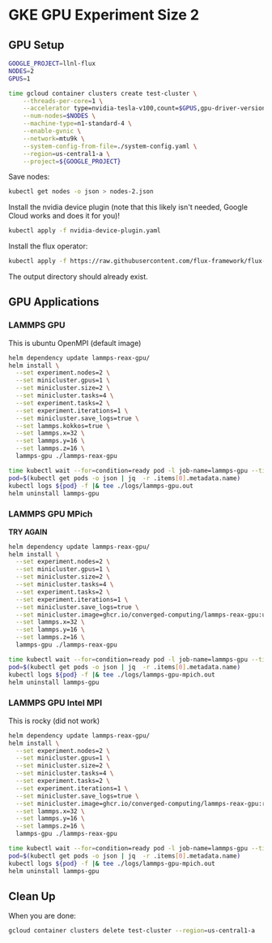 # GKE GPU Experiment Size 2

## GPU Setup

```bash
GOOGLE_PROJECT=llnl-flux
NODES=2
GPUS=1

time gcloud container clusters create test-cluster \
    --threads-per-core=1 \
    --accelerator type=nvidia-tesla-v100,count=$GPUS,gpu-driver-version=latest \
    --num-nodes=$NODES \
    --machine-type=n1-standard-4 \
    --enable-gvnic \
    --network=mtu9k \
    --system-config-from-file=./system-config.yaml \
    --region=us-central1-a \
    --project=${GOOGLE_PROJECT} 
```

Save nodes:

```bash
kubectl get nodes -o json > nodes-2.json 
```

Install the nvidia device plugin (note that this likely isn't needed, Google Cloud works and does it for you)!

```bash
kubectl apply -f nvidia-device-plugin.yaml
```

Install the flux operator:

```bash
kubectl apply -f https://raw.githubusercontent.com/flux-framework/flux-operator/refs/heads/main/examples/dist/flux-operator.yaml
```

The output directory should already exist.

## GPU Applications

### LAMMPS GPU

This is ubuntu OpenMPI (default image)

```bash
helm dependency update lammps-reax-gpu/
helm install \
  --set experiment.nodes=2 \
  --set minicluster.gpus=1 \
  --set minicluster.size=2 \
  --set minicluster.tasks=4 \
  --set experiment.tasks=2 \
  --set experiment.iterations=1 \
  --set minicluster.save_logs=true \
  --set lammps.kokkos=true \
  --set lammps.x=32 \
  --set lammps.y=16 \
  --set lammps.z=16 \
  lammps-gpu ./lammps-reax-gpu

time kubectl wait --for=condition=ready pod -l job-name=lammps-gpu --timeout=600s
pod=$(kubectl get pods -o json | jq  -r .items[0].metadata.name)
kubectl logs ${pod} -f |& tee ./logs/lammps-gpu.out
helm uninstall lammps-gpu
```

### LAMMPS GPU MPich

**TRY AGAIN**

```bash
helm dependency update lammps-reax-gpu/
helm install \
  --set experiment.nodes=2 \
  --set minicluster.gpus=1 \
  --set minicluster.size=2 \
  --set minicluster.tasks=4 \
  --set experiment.tasks=2 \
  --set experiment.iterations=1 \
  --set minicluster.save_logs=true \
  --set minicluster.image=ghcr.io/converged-computing/lammps-reax-gpu:ubuntu2204-mpich \
  --set lammps.x=32 \
  --set lammps.y=16 \
  --set lammps.z=16 \
  lammps-gpu ./lammps-reax-gpu

time kubectl wait --for=condition=ready pod -l job-name=lammps-gpu --timeout=600s
pod=$(kubectl get pods -o json | jq  -r .items[0].metadata.name)
kubectl logs ${pod} -f |& tee ./logs/lammps-gpu-mpich.out
helm uninstall lammps-gpu
```

### LAMMPS GPU Intel MPI 

This is rocky (did not work)

```bash
helm dependency update lammps-reax-gpu/
helm install \
  --set experiment.nodes=2 \
  --set minicluster.gpus=1 \
  --set minicluster.size=2 \
  --set minicluster.tasks=4 \
  --set experiment.tasks=2 \
  --set experiment.iterations=1 \
  --set minicluster.save_logs=true \
  --set minicluster.image=ghcr.io/converged-computing/lammps-reax-gpu:rocky8-intel-mpi \
  --set lammps.x=32 \
  --set lammps.y=16 \
  --set lammps.z=16 \
  lammps-gpu ./lammps-reax-gpu

time kubectl wait --for=condition=ready pod -l job-name=lammps-gpu --timeout=600s
pod=$(kubectl get pods -o json | jq  -r .items[0].metadata.name)
kubectl logs ${pod} -f |& tee ./logs/lammps-gpu-mpich.out
helm uninstall lammps-gpu
```

## Clean Up

When you are done:

```bash
gcloud container clusters delete test-cluster --region=us-central1-a
```
